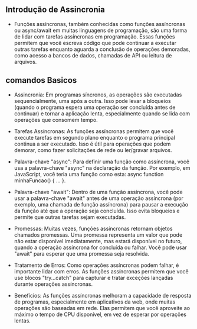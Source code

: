 ## Introdução de Assincronia

* Funções assíncronas, também conhecidas como funções assíncronas ou async/await em muitas linguagens de programação, são uma forma de lidar com tarefas assíncronas em programação. Essas funções permitem que você escreva código que pode continuar a executar outras tarefas enquanto aguarda a conclusão de operações demoradas, como acesso a bancos de dados, chamadas de API ou leitura de arquivos.

## comandos Basicos 

* Assincronia: Em programas síncronos, as operações são executadas sequencialmente, uma após a outra. Isso pode levar a bloqueios (quando o programa espera uma operação ser concluída antes de continuar) e tornar a aplicação lenta, especialmente quando se lida com operações que consomem tempo.

* Tarefas Assíncronas: As funções assíncronas permitem que você execute tarefas em segundo plano enquanto o programa principal continua a ser executado. Isso é útil para operações que podem demorar, como fazer solicitações de rede ou ler/gravar arquivos.

* Palavra-chave "async": Para definir uma função como assíncrona, você usa a palavra-chave "async" na declaração da função. Por exemplo, em JavaScript, você teria uma função como esta: async function minhaFuncao() { ... }.

* Palavra-chave "await": Dentro de uma função assíncrona, você pode usar a palavra-chave "await" antes de uma operação assíncrona (por exemplo, uma chamada de função assíncrona) para pausar a execução da função até que a operação seja concluída. Isso evita bloqueios e permite que outras tarefas sejam executadas.

* Promessas: Muitas vezes, funções assíncronas retornam objetos chamados promessas. Uma promessa representa um valor que pode não estar disponível imediatamente, mas estará disponível no futuro, quando a operação assíncrona for concluída ou falhar. Você pode usar "await" para esperar que uma promessa seja resolvida.

* Tratamento de Erros: Como operações assíncronas podem falhar, é importante lidar com erros. As funções assíncronas permitem que você use blocos "try...catch" para capturar e tratar exceções lançadas durante operações assíncronas.

* Benefícios: As funções assíncronas melhoram a capacidade de resposta de programas, especialmente em aplicativos da web, onde muitas operações são baseadas em rede. Elas permitem que você aproveite ao máximo o tempo de CPU disponível, em vez de esperar por operações lentas. 